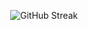 <div align="center"> 
  
![GitHub Streak](http://github-readme-streak-stats.herokuapp.com?user=barnwell&theme=github-dark-blue&hide_border=true&date_format=j%20M%5B%20Y%5D)
  
</div>
